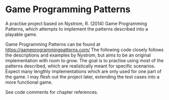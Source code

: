# Game Programming Patterns
 A practise project based on Nystrom, R. (2014) Game Programming Patterns, which attempts to implement the patterns described into a playable game.

Game Programming Patterns can be found at https://gameprogrammingpatterns.com/
The following code closely follows the descriptions and examples by Nystrom, but aims to be an original implementation with room to grow.
The goal is to practise using most of the patterns described, which are realistically meant for specific scenarios. Expect many lengthly implementations which are only used for one part of the game. I may flesh out the project later, extending the test cases into a more functional game.

See code comments for chapter references.
